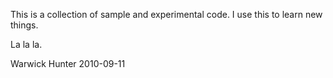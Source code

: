 This is a collection of sample and experimental code. I use this to learn new things.

La la la.

Warwick Hunter 2010-09-11
